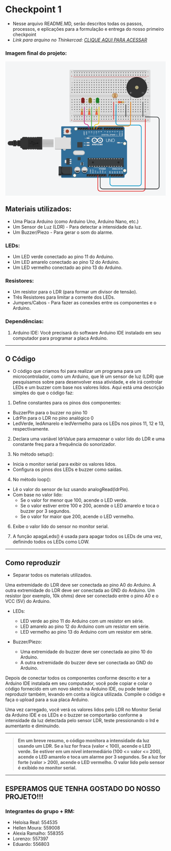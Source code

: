 # Checkpoint 1
- Nesse arquivo README.MD, serão descritos todas os passos, processos, e eplicações para a formulação e entrega do nosso primeiro checkpoint
- *Link para arquino no Thinkercad: [CLIQUE AQUI PARA ACESSAR](https://www.tinkercad.com/things/iMDklFcZeOA-projeto-cp1)*

### Imagem final do projeto:
<img align="center" src="Imagem-Projeto.png">

## Materiais utilizados: 
   - Uma Placa Arduino (como Arduino Uno, Arduino Nano, etc.)
   - Um Sensor de Luz (LDR) - Para detectar a intensidade da luz.
   - Um Buzzer/Piezo - Para gerar o som do alarme.
  ### LEDs:
   - Um LED verde conectado ao pino 11 do Arduino.
   - Um LED amarelo conectado ao pino 12 do Arduino.
   - Um LED vermelho conectado ao pino 13 do Arduino.
### Resistores:
   - Um resistor para o LDR (para formar um divisor de tensão).
   - Três Resistores para limitar a corrente dos LEDs.
   - Jumpers/Cabos - Para fazer as conexões entre os componentes e o Arduino.
   
### Dependências:
1. Arduino IDE: Você precisará do software Arduino IDE instalado em seu computador para programar a placa Arduino.
---

## O Código 
- O código que criamos foi para realizar um programa para um microcontrolador, como um Arduino, que lê um sensor de luz (LDR) que pesquisamos sobre para desenvolver essa atividade, e ele irá controlar LEDs e um buzzer com base nos valores lidos. Aqui está uma descrição simples do que o código faz:

1. Define constantes para os pinos dos componentes:
- BuzzerPin para o buzzer no pino 10
- LdrPin para o LDR no pino analógico 0
- LedVerde, ledAmarelo e ledVermelho para os LEDs nos pinos 11, 12 e 13, respectivamente.

2. Declara uma variável ldrValue para armazenar o valor lido do LDR e uma constante freq para a frequência do sonorizador.

3. No método setup():
- Inicia o monitor serial para exibir os valores lidos.
- Configura os pinos dos LEDs e buzzer como saídas.

4. No método loop():
- Lê o valor do sensor de luz usando analogRead(ldrPin).
- Com base no valor lido:
  - Se o valor for menor que 100, acende o LED verde.
  - Se o valor estiver entre 100 e 200, acende o LED amarelo e toca o buzzer por 3 segundos.
  - Se o valor for maior que 200, acende o LED vermelho.

6. Exibe o valor lido do sensor no monitor serial.

7.  A função apagaLeds() é usada para apagar todos os LEDs de uma vez, definindo todos os LEDs como LOW.
---

## Como reproduzir
- Separar todos os materiais utilizados.

Uma extremidade do LDR deve ser conectada ao pino A0 do Arduino.
A outra extremidade do LDR deve ser conectada ao GND do Arduino.
Um resistor (por exemplo, 10k ohms) deve ser conectado entre o pino A0 e o VCC (5V) do Arduino.

- LEDs:
  - LED verde ao pino 11 do Arduino com um resistor em série.
  - LED amarelo ao pino 12 do Arduino com um resistor em série.
  - LED vermelho ao pino 13 do Arduino com um resistor em série.

- Buzzer/Piezo:
  - Uma extremidade do buzzer deve ser conectada ao pino 10 do Arduino.
  - A outra extremidade do buzzer deve ser conectada ao GND do Arduino.
  
Depois de conectar todos os componentes conforme descrito e ter a Arduino IDE instalada em seu computador, você pode copiar e colar o código fornecido em um novo sketch na Arduino IDE, ou pode tentar reproduzir também, levando em conta a lógica utilizada. Compile o código e faça o upload para a sua placa Arduino.

Uma vez carregado, você verá os valores lidos pelo LDR no Monitor Serial da Arduino IDE e os LEDs e o buzzer se comportarão conforme a intensidade da luz detectada pelo sensor LDR, teste pressionando o lrd e aumentanto e diminuindo.

---
> **Em um breve resumo, o código monitora a intensidade da luz usando um LDR. Se a luz for fraca (valor < 100), acende o LED verde. Se estiver em um nível intermediário (100 <= valor <= 200), acende o LED amarelo e toca um alarme por 3 segundos. Se a luz for forte (valor > 200), acende o LED vermelho. O valor lido pelo sensor é exibido no monitor serial.**
---

## ESPERAMOS QUE TENHA GOSTADO DO NOSSO PROJETO!!!
### Integrantes do grupo + RM:
- Heloísa Real: 554535
- Hellen Moura: 559008
- Alexia Ramalho: 558355
- Lorenzo: 557397
- Eduardo: 556803
